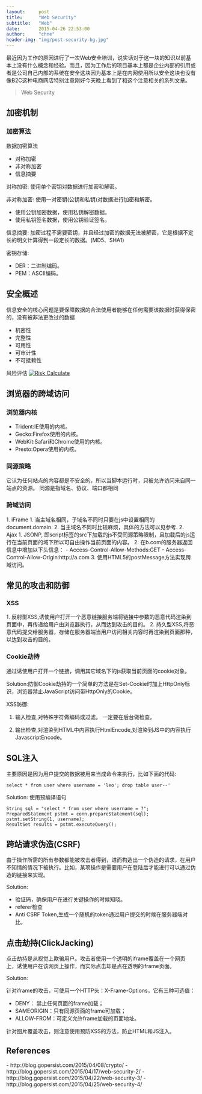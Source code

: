 ```yaml
---
layout:     post
title:      "Web Security"
subtitle:   "Web"
date:       2015-04-26 22:53:00
author:     "chne"
header-img: "img/post-security-bg.jpg"
---
```


最近因为工作的原因进行了一次Web安全培训，说实话对于这一块的知识以前基本上没有什么概念和经验。而且，因为工作后的项目基本上都是企业内部的引用或者是公司自己内部的系统在安全这块因为基本上是在内网使用所以安全这块也没有像B2C这种电商网店特别注意刚好今天晚上看到了和这个注意相关的系列文章。

> Web Security

<h2 class="section-heading">加密机制</h2>

<h3>加密算法</h3>

数据加密算法  

+   对称加密
+   非对称加密
+   信息摘要

对称加密: 使用单个密钥对数据进行加密和解密。

非对称加密: 使用一对密钥(公钥和私钥)对数据进行加密和解密。

+  使用公钥加密数据，使用私钥解密数据。
+  使用私钥签名数据，使用公钥验证签名。

信息摘要: 加密过程不需要密钥，并且经过加密的数据无法被解密，它是根据不定长的明文计算得到一段定长的数据。(MD5、SHA1)

密钥存储:

+  DER：二进制编码。
+  PEM：ASCII编码。

<h2 class="section-heading">安全概述</h2>

信息安全的核心问题是要保障数据的合法使用者能够在任何需要该数据时获得保密的，没有被非法更改过的数据

+ 机密性
+ 完整性
+ 可用性
+ 可审计性
+ 不可抵赖性

风险评估
<a href="#">
    <img src="{{ site.baseurl }}/img/post-security-01.png" alt="Risk Calculate">
</a>

<h2 class="section-heading">浏览器的跨域访问</h2>


<h3>浏览器内核</h3>

+ Trident:IE使用的内核。
+ Gecko:Firefox使用的内核。
+ WebKit:Safari和Chrome使用的内核。
+ Presto:Opera使用的内核。


<h3>同源策略</h3>
它认为任何站点的内容都是不安全的，所以当脚本运行时，只被允许访问来自同一站点的资源。
同源是指域名、协议、端口都相同

<h3>跨域访问</h3>
1. iFrame
	1. 当主域名相同，子域名不同时只要在js中设置相同的document.domain.
	2. 当主域名不同时比较麻烦，具体的方法可以见参考.
2. Ajax
	1. JSONP, 即script标签的src下加载的js不受同源策略限制，且加载后的js运行在当前页面的域下所以可自由操作当前页面的内容。
	2. 在b.com的服务器返回信息中增加以下头信息：
		- Access-Control-Allow-Methods:GET
		- Access-Control-Allow-Origin:http://a.com
	3. 使用HTML5的postMessage方法实现跨域访问。


<h2 class="section-heading">常见的攻击和防御</h2>

<h3>XSS</h3>
1. 反射型XSS,诱使用户打开一个恶意链接服务端将链接中参数的恶意代码渲染到页面中，再传递给用户由浏览器执行，从而达到攻击的目的。
2. 持久型XSS,将恶意代码提交给服务器，存储在服务器端当用户访问相关内容时再渲染到页面那种，以达到攻击的目的。
<h3>Cookie劫持</h3>
通过诱使用户打开一个链接，调用其它域名下的js获取当前页面的cookie对象。  

Solution:防御Cookie劫持的一个简单的方法是在Set-Cookie时加上HttpOnly标识，浏览器禁止JavaScript访问带HttpOnly的Cookie。

XSS防御: 

1. 输入检查,对特殊字符做编码或过滤。 一定要在后台做检查。

2. 输出检查,对渲染到HTML中内容执行HtmlEncode,对渲染到JS中的内容执行JavascriptEncode。


<h2 class="section-heading">SQL注入</h2>
主要原因是因为用户提交的数据被用来当成命令来执行，比如下面的代码:
<pre><code>select * from user where username = 'leo'; drop table user--'
</code></pre>

Solution: 
使用预编译语句
<pre><code>String sql = "select * from user where username = ?";
PreparedStatement pstmt = conn.prepareStatement(sql);
pstmt.setString(1, username);
ResultSet results = pstmt.executeQuery();
</code></pre>

<h2 class="section-heading">跨站请求伪造(CSRF)</h2>
由于操作所需的所有参数都能被攻击者得到，进而构造出一个伪造的请求，在用户不知情的情况下被执行。比如，某项操作是需要用户在登陆后才能进行可以通过伪造的链接来实现。

Solution:

- 验证码，确保用户在进行关键操作的时候知晓。
- referer检查
- Anti CSRF Token,生成一个随机的token通过用户提交的时候在服务器端对比。

<h2 class="section-heading">点击劫持(ClickJacking)</h2>
点击劫持是从视觉上欺骗用户。攻击者使用一个透明的iframe覆盖在一个网页上，诱使用户在该网页上操作，而实际点击却是点在透明的iframe页面。

Solution:

针对iframe的攻击，可使用一个HTTP头：X-Frame-Options，它有三种可选值：

- DENY： 禁止任何页面的frame加载；
- SAMEORIGIN：只有同源页面的frame可加载；
- ALLOW-FROM：可定义允许frame加载的页面地址。


针对图片覆盖攻击，则注意使用预防XSS的方法，防止HTML和JS注入。

<h2 class="section-heading">References</h2>
- http://blog.gopersist.com/2015/04/08/crypto/
- http://blog.gopersist.com/2015/04/17/web-security-2/
- http://blog.gopersist.com/2015/04/22/web-security-3/
- http://blog.gopersist.com/2015/04/25/web-security-4/
